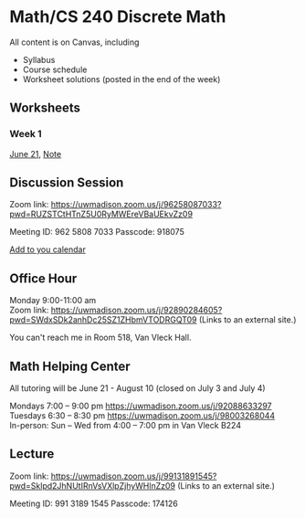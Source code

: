 # Math/CS 240 Discrete Math

All content is on Canvas, including
* Syllabus
* Course schedule
* Worksheet solutions (posted in the end of the week)

## Worksheets
### Week 1
[June 21](1_1.pdf), [Note](1_1_note.pdf)



## Discussion Session
Zoom link: https://uwmadison.zoom.us/j/96258087033?pwd=RUZSTCtHTnZ5U0RyMWEreVBaUEkvZz09

Meeting ID: 962 5808 7033
Passcode: 918075

[Add to you calendar](https://uwmadison.zoom.us/meeting/tJIvcuGopjwqGdfIegdePhoNCPM3SoHkdBvG/ics?icsToken=98tyKuCurD4iGtySsBqERowAAI_4WfTxiGZfjadbtRriByVjagzYFdJvYYFwONPU)

## Office Hour 
Monday 9:00-11:00 am <br />
Zoom link:  https://uwmadison.zoom.us/j/92890284605?pwd=SWdxSDk2anhDc25SZ1ZHbmVTODRGQT09 (Links to an external site.) 

You can't reach me in Room 518, Van Vleck Hall.  <br />

## Math Helping Center
All tutoring will be June 21 - August 10 (closed on July 3 and July 4)

Mondays 7:00 – 9:00 pm https://uwmadison.zoom.us/j/92088633297 <br />
Tuesdays 6:30 – 8:30 pm https://uwmadison.zoom.us/j/98003268044 <br />
In-person: Sun – Wed from 4:00 – 7:00 pm in Van Vleck B224

## Lecture
Zoom link: https://uwmadison.zoom.us/j/99131891545?pwd=Sklpd2JhNUtIRnVsVXlpZjhyWHlnZz09 (Links to an external site.)

Meeting ID: 991 3189 1545
Passcode: 174126